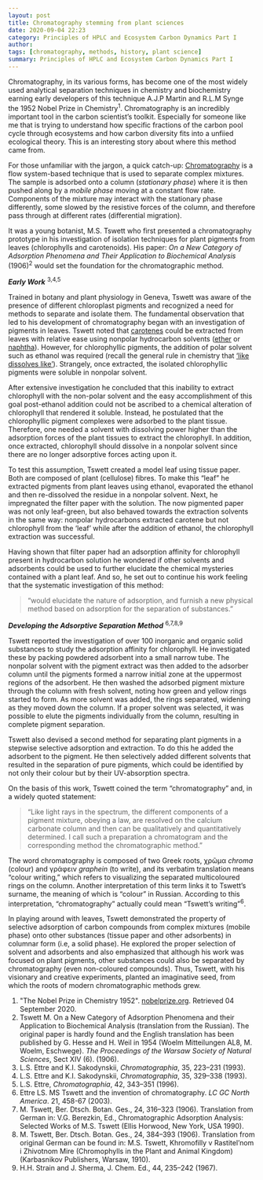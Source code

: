 ```yaml
---
layout: post
title: Chromatography stemming from plant sciences  
date: 2020-09-04 22:23
category: Principles of HPLC and Ecosystem Carbon Dynamics Part I
author: 
tags: [chromatography, methods, history, plant science]
summary: Principles of HPLC and Ecosystem Carbon Dynamics Part I
---
```



Chromatography, in its various forms, has become one of the most widely used analytical separation techniques in chemistry and biochemistry earning early developers of this technique A.J.P Martin and R.L.M Synge the 1952 Nobel Prize in Chemistry<sup>1</sup>. Chromatography is an incredibly important tool in the carbon scientist’s toolkit. Especially for someone like me that is trying to understand how specific fractions of the carbon pool cycle through ecosystems and how carbon diversity fits into a unfiied ecological theory. This is an interesting story about where this method came from.

For those unfamiliar with the jargon, a quick catch-up:
[Chromatography](https://en.wikipedia.org/wiki/Chromatography) is a flow system-based technique that is used to separate complex mixtures. The sample is adsorbed onto a column (*stationary phase*) where it is then pushed along by a *mobile phase* moving at a constant flow rate. Components of the mixture may interact with the stationary phase differently, some slowed by the resistive forces of the column, and therefore pass through at different rates (differential migration). 

It was a young botanist, M.S. Tswett who first presented a chromatography prototype in his investigation of isolation techniques for plant pigments from leaves (chlorophylls and carotenoids). His paper: *On a New Category of Adsorption Phenomena and Their Application to Biochemical Analysis* (1906)<sup>2</sup> would set the foundation for the chromatographic method. 

***Early Work*** <sup>3,4,5</sup>

Trained in botany and plant physiology in Geneva, Tswett was aware of the presence of different chloroplast pigments and recognized a need for methods to separate and isolate them. The fundamental observation that led to his development of chromatography began with an investigation of pigments in leaves. Tswett noted that [carotenes]( https://en.wikipedia.org/wiki/Carotene) could be extracted from leaves with relative ease using nonpolar hydrocarbon solvents ([ether](https://en.wikipedia.org/wiki/Ether) or [naphtha](https://en.wikipedia.org/wiki/Naphtha#:~:text=Naphtha%20(%2F%CB%88n%C3%A6p,refined%20products%20such%20as%20kerosene))). However, for chlorophyllic pigments, the addition of polar solvent such as ethanol was required (recall the general rule in chemistry that [‘like dissolves like’](https://socratic.org/questions/what-is-the-principle-of-like-dissolves-like-explanation-needed-and-also-limitat)). Strangely, once extracted, the isolated chlorophyllic pigments were soluble in nonpolar solvent. 

After extensive investigation he concluded that this inability to extract chlorophyll with the non-polar solvent and the easy accomplishment of this goal post-ethanol addition could not be ascribed to a chemical alteration of chlorophyll that rendered it soluble. Instead, he postulated that the chlorophyllic pigment complexes were adsorbed to the plant tissue. Therefore, one needed a solvent with dissolving power higher than the adsorption forces of the plant tissues to extract the chlorophyll. In addition, once extracted, chlorophyll should dissolve in a nonpolar solvent since there are no longer adsorptive forces acting upon it. 

To test this assumption, Tswett created a model leaf using tissue paper. Both are composed of plant (cellulose) fibres. To make this “leaf” he extracted pigments from plant leaves using ethanol, evaporated the ethanol and then re-dissolved the residue in a nonpolar solvent. Next, he impregnated the filter paper with the solution. The now pigmented paper was not only leaf-green, but also behaved towards the extraction solvents in the same way: nonpolar hydrocarbons extracted carotene but not chlorophyll from the ‘leaf’ while after the addition of ethanol, the chlorophyll extraction was successful. 

Having shown that filter paper had an adsorption affinity for chlorophyll present in hydrocarbon solution he wondered if other solvents and adsorbents could be used to further elucidate the chemical mysteries contained with a plant leaf. And so, he set out to continue his work feeling that the systematic investigation of this method:

>“would elucidate the nature of adsorption, and furnish a new physical method based on adsorption for the separation of substances.”

***Developing the Adsorptive Separation Method*** <sup>6,7,8,9</sup>

Tswett reported the investigation of over 100 inorganic and organic solid substances to study the adsorption affinity for chlorophyll. He investigated these by packing powdered adsorbent into a small narrow tube. The nonpolar solvent with the pigment extract was then added to the adsorber column until the pigments formed a narrow initial zone at the uppermost regions of the adsorbent. He then washed the adsorbed pigment mixture through the column with fresh solvent, noting how green and yellow rings started to form. As more solvent was added, the rings separated, widening as they moved down the column. If a proper solvent was selected, it was possible to elute the pigments individually from the column, resulting in complete pigment separation. 

Tswett also devised a second method for separating plant pigments in a stepwise selective adsorption and extraction. To do this he added the adsorbent to the pigment. He then selectively added different solvents that resulted in the separation of pure pigments, which could be identified by not only their colour but by their UV-absorption spectra. 

On the basis of this work, Tswett coined the term “chromatography” and, in a widely quoted statement: 

>“Like light rays in the spectrum, the different components of a pigment mixture, obeying a law, are resolved on the calcium carbonate column and then can be qualitatively and quantitatively determined. I call such a preparation a chromatogram and the corresponding method the chromatographic method.” 

The word chromatography is composed of two Greek roots, χρῶμα *chroma* (colour) and γράφειν *graphein* (to write), and its verbatim translation means “colour writing,” which refers to visualizing the separated multicoloured rings on the column. Another interpretation of this term links it to Tswett’s surname, the meaning of which is “colour” in Russian. According to this interpretation, “chromatography” actually could mean “Tswett’s writing”<sup>6</sup>.
 
In playing around with leaves, Tswett demonstrated the property of selective adsorption of carbon compounds from complex mixtures (mobile phase) onto other substances (tissue paper and other adsorbents) in columnar form (i.e, a solid phase). He explored the proper selection of solvent and adsorbents and also emphasized that although his work was focused on plant pigments, other substances could also be separated by chromatography (even non-coloured compounds). Thus, Tswett, with his visionary and creative experiments, planted an imaginative seed, from which the roots of modern chromatographic methods grew. 









1. "The Nobel Prize in Chemistry 1952". [nobelprize.org](nobelprize.org). Retrieved 04 September 2020.
2. Tswett M. On a New Category of Adsorption Phenomena and their Application to Biochemical Analysis (translation from the Russian). The original paper is hardly found and the English translation has been published by G. Hesse and H. Weil in 1954 (Woelm Mitteilungen AL8, M. Woelm, Eschwege). *The Proceedings of the Warsaw Society of Natural Sciences*, Sect XIV (6). (1906).
3. L.S. Ettre and K.I. Sakodynskii, *Chromatographia*, 35, 223–231 (1993).
4. L.S. Ettre and K.I. Sakodynskii, *Chromatographia*, 35, 329–338 (1993).
5. L.S. Ettre, *Chromatographia*, 42, 343–351 (1996).
6. Ettre LS. MS Tswett and the invention of chromatography. *LC GC North America*. 21, 458-67 (2003). 
7. M. Tswett, Ber. Dtsch. Botan. Ges., 24, 316–323 (1906). Translation from German in: V.G. Berezkin, Ed., Chromatographic Adsorption Analysis: Selected Works of M.S. Tswett (Ellis Horwood, New York, USA 1990).
8. M. Tswett, Ber. Dtsch. Botan. Ges., 24, 384–393 (1906). Translation from original German can be found in: M.S. Tswett, Khromofilly v Rastitel’nom i Zhivotnom Mire (Chromophylls in
the Plant and Animal Kingdom) (Karbasnikov Publishers, Warsaw, 1910).
9. H.H. Strain and J. Sherma, J. Chem. Ed., 44, 235–242 (1967).